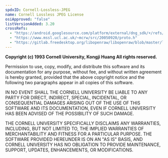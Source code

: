 ```yaml
---
spdxID: Cornell-Lossless-JPEG
name: Cornell Lossless JPEG License
osiApproved: "false"
listVersionAdded: 3.20
crossRefs: 
  - "https://android.googlesource.com/platform/external/dng_sdk/+/refs/heads/master/source/dng_lossless_jpeg.cpp#16"
  - "https://www.mssl.ucl.ac.uk/~mcrw/src/20050920/proto.h"
  - "https://gitlab.freedesktop.org/libopenraw/libopenraw/blob/master/lib/ljpegdecompressor.cpp#L32"
---
```


**Copyright (c) 1993 Cornell University, Kongji Huang All rights reserved.**

Permission to use, copy, modify, and distribute this software and its documentation for any purpose, without fee, and without written agreement is hereby granted, provided that the above copyright notice and the following two paragraphs appear in all copies of this software.

IN NO EVENT SHALL THE CORNELL UNIVERSITY BE LIABLE TO ANY PARTY FOR DIRECT, INDIRECT, SPECIAL, INCIDENTAL, OR CONSEQUENTIAL DAMAGES ARISING OUT OF THE USE OF THIS SOFTWARE AND ITS DOCUMENTATION, EVEN IF CORNELL UNIVERSITY HAS BEEN ADVISED OF THE POSSIBILITY OF SUCH DAMAGE.

THE CORNELL UNIVERSITY SPECIFICALLY DISCLAIMS ANY WARRANTIES, INCLUDING, BUT NOT LIMITED TO, THE IMPLIED WARRANTIES OF MERCHANTABILITY AND FITNESS FOR A PARTICULAR PURPOSE. THE SOFTWARE PROVIDED HEREUNDER IS ON AN "AS IS" BASIS, AND CORNELL UNIVERSITY HAS NO OBLIGATION TO PROVIDE MAINTENANCE, SUPPORT, UPDATES, ENHANCEMENTS, OR MODIFICATIONS.
